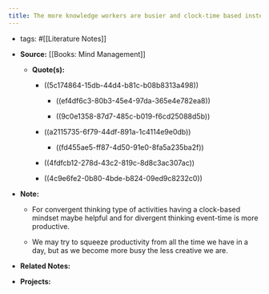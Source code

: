 ```yaml
---
title: The more knowledge workers are busier and clock-time based instead of event-time, the less creative they were.
---
```


- tags: #[[Literature Notes]]

- **Source:** [[Books: Mind Management]]
	 - **Quote(s):**
		 - ((5c174864-15db-44d4-b81c-b08b8313a498))
			 - ((ef4df6c3-80b3-45e4-97da-365e4e782ea8))

			 - ((9c0e1358-87d7-485c-b019-f6cd25088d5b))

		 - ((a2115735-6f79-44df-891a-1c4114e9e0db))
			 - ((fd455ae5-ff87-4d50-91e0-8fa5a235ba2f))

		 - ((4fdfcb12-278d-43c2-819c-8d8c3ac307ac))

		 - ((4c9e6fe2-0b80-4bde-b824-09ed9c8232c0))

- **Note:** 
	 - For convergent thinking type of activities having a clock-based mindset maybe helpful and for divergent thinking event-time is more productive.

	 - We may try to squeeze productivity from all the time we have in a day, but as we become more busy the less creative we are.

- **Related Notes:**

- **Projects:**
